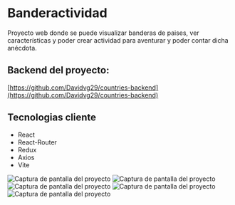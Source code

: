 # Banderactividad

Proyecto web donde se puede visualizar banderas de paises, ver características y poder crear actividad para aventurar y poder contar dicha anécdota.

## Backend del proyecto:
 [https://github.com/Davidvg29/countries-backend](https://github.com/Davidvg29/countries-backend)

## Tecnologias cliente
- React
- React-Router
- Redux
- Axios
- Vite

![Captura de pantalla del proyecto](imagen%readme%1.png)
![Captura de pantalla del proyecto](imagen%readme%2.png)
![Captura de pantalla del proyecto](imagen%readme%3.png)
![Captura de pantalla del proyecto](imagen%readme%4.png)
![Captura de pantalla del proyecto](imagen%readme%5.png)
